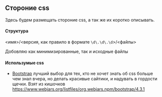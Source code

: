 ## Стороние css

Здесь будем размещать стороние css, а так же их коротко описывать.

####  Структура
 <имя>/<версия, как правило в формате `\d\.\d\.\d`>/<файлы>
 
Добовляю как минимизированные, так и исходные файлы

 #### Использумые css
 
* [Bootstrap](https://getbootstrap.com/) лучший выбор для тех, кто не хочет знать об css больше чем знал вчера, но делать
  красивые сайтики, и надувать в гордости щечки. Взят из кишочков https://www.webjars.org/listfiles/org.webjars.npm/bootstrap/4.3.1
  